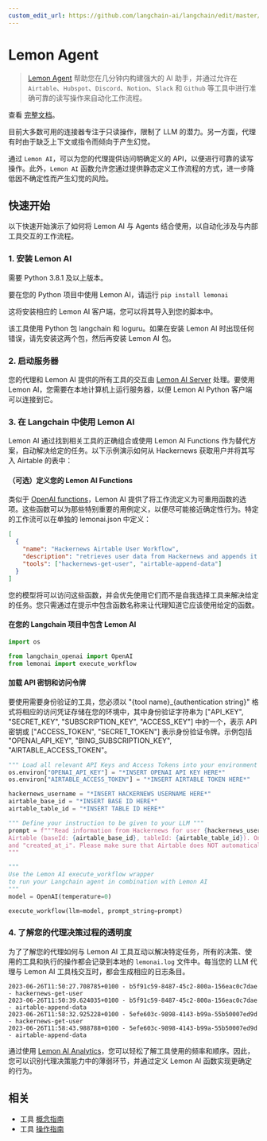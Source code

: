 ```yaml
---
custom_edit_url: https://github.com/langchain-ai/langchain/edit/master/docs/docs/integrations/tools/lemonai.ipynb
---
```


# Lemon Agent

>[Lemon Agent](https://github.com/felixbrock/lemon-agent) 帮助您在几分钟内构建强大的 AI 助手，并通过允许在 `Airtable`、`Hubspot`、`Discord`、`Notion`、`Slack` 和 `Github` 等工具中进行准确可靠的读写操作来自动化工作流程。

查看 [完整文档](https://github.com/felixbrock/lemonai-py-client)。

目前大多数可用的连接器专注于只读操作，限制了 LLM 的潜力。另一方面，代理有时由于缺乏上下文或指令而倾向于产生幻觉。

通过 `Lemon AI`，可以为您的代理提供访问明确定义的 API，以便进行可靠的读写操作。此外，`Lemon AI` 函数允许您通过提供静态定义工作流程的方式，进一步降低因不确定性而产生幻觉的风险。

## 快速开始

以下快速开始演示了如何将 Lemon AI 与 Agents 结合使用，以自动化涉及与内部工具交互的工作流程。

### 1. 安装 Lemon AI

需要 Python 3.8.1 及以上版本。

要在您的 Python 项目中使用 Lemon AI，请运行 `pip install lemonai`

这将安装相应的 Lemon AI 客户端，您可以将其导入到您的脚本中。

该工具使用 Python 包 langchain 和 loguru。如果在安装 Lemon AI 时出现任何错误，请先安装这两个包，然后再安装 Lemon AI 包。

### 2. 启动服务器

您的代理和 Lemon AI 提供的所有工具的交互由 [Lemon AI Server](https://github.com/felixbrock/lemonai-server) 处理。要使用 Lemon AI，您需要在本地计算机上运行服务器，以便 Lemon AI Python 客户端可以连接到它。

### 3. 在 Langchain 中使用 Lemon AI

Lemon AI 通过找到相关工具的正确组合或使用 Lemon AI Functions 作为替代方案，自动解决给定的任务。以下示例演示如何从 Hackernews 获取用户并将其写入 Airtable 的表中：

#### （可选）定义您的 Lemon AI Functions

类似于 [OpenAI functions](https://openai.com/blog/function-calling-and-other-api-updates)，Lemon AI 提供了将工作流定义为可重用函数的选项。这些函数可以为那些特别重要的用例定义，以便尽可能接近确定性行为。特定的工作流可以在单独的 lemonai.json 中定义：

```json
[
  {
    "name": "Hackernews Airtable User Workflow",
    "description": "retrieves user data from Hackernews and appends it to a table in Airtable",
    "tools": ["hackernews-get-user", "airtable-append-data"]
  }
]
```

您的模型将可以访问这些函数，并会优先使用它们而不是自我选择工具来解决给定的任务。您只需通过在提示中包含函数名称来让代理知道它应该使用给定的函数。

#### 在您的 Langchain 项目中包含 Lemon AI

```python
import os

from langchain_openai import OpenAI
from lemonai import execute_workflow
```

#### 加载 API 密钥和访问令牌

要使用需要身份验证的工具，您必须以 "{tool name}_{authentication string}" 格式将相应的访问凭证存储在您的环境中，其中身份验证字符串为 ["API_KEY", "SECRET_KEY", "SUBSCRIPTION_KEY", "ACCESS_KEY"] 中的一个，表示 API 密钥或 ["ACCESS_TOKEN", "SECRET_TOKEN"] 表示身份验证令牌。示例包括 "OPENAI_API_KEY", "BING_SUBSCRIPTION_KEY", "AIRTABLE_ACCESS_TOKEN"。

```python
""" Load all relevant API Keys and Access Tokens into your environment variables """
os.environ["OPENAI_API_KEY"] = "*INSERT OPENAI API KEY HERE*"
os.environ["AIRTABLE_ACCESS_TOKEN"] = "*INSERT AIRTABLE TOKEN HERE*"
```

```python
hackernews_username = "*INSERT HACKERNEWS USERNAME HERE*"
airtable_base_id = "*INSERT BASE ID HERE*"
airtable_table_id = "*INSERT TABLE ID HERE*"

""" Define your instruction to be given to your LLM """
prompt = f"""Read information from Hackernews for user {hackernews_username} and then write the results to
Airtable (baseId: {airtable_base_id}, tableId: {airtable_table_id}). Only write the fields "username", "karma"
and "created_at_i". Please make sure that Airtable does NOT automatically convert the field types.
"""

"""
Use the Lemon AI execute_workflow wrapper 
to run your Langchain agent in combination with Lemon AI  
"""
model = OpenAI(temperature=0)

execute_workflow(llm=model, prompt_string=prompt)
```

### 4. 了解您的代理决策过程的透明度

为了了解您的代理如何与 Lemon AI 工具互动以解决特定任务，所有的决策、使用的工具和执行的操作都会记录到本地的 `lemonai.log` 文件中。每当您的 LLM 代理与 Lemon AI 工具栈交互时，都会生成相应的日志条目。

```log
2023-06-26T11:50:27.708785+0100 - b5f91c59-8487-45c2-800a-156eac0c7dae - hackernews-get-user
2023-06-26T11:50:39.624035+0100 - b5f91c59-8487-45c2-800a-156eac0c7dae - airtable-append-data
2023-06-26T11:58:32.925228+0100 - 5efe603c-9898-4143-b99a-55b50007ed9d - hackernews-get-user
2023-06-26T11:58:43.988788+0100 - 5efe603c-9898-4143-b99a-55b50007ed9d - airtable-append-data
```

通过使用 [Lemon AI Analytics](https://github.com/felixbrock/lemon-agent/blob/main/apps/analytics/README.md)，您可以轻松了解工具使用的频率和顺序。因此，您可以识别代理决策能力中的薄弱环节，并通过定义 Lemon AI 函数实现更确定的行为。

## 相关

- 工具 [概念指南](/docs/concepts/#tools)
- 工具 [操作指南](/docs/how_to/#tools)